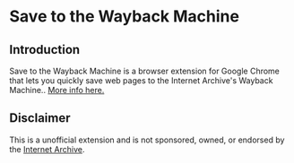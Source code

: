 # Save to the Wayback Machine

## Introduction

Save to the Wayback Machine is a browser extension for Google Chrome that lets you quickly save web pages to the Internet Archive's Wayback Machine.. [More info here.](https://verifiedjoseph.com/projects/save-to-the-wayback-machine)

## Disclaimer

This is a unofficial extension and is not sponsored, owned, or endorsed by the [Internet Archive](https://archive.org).
